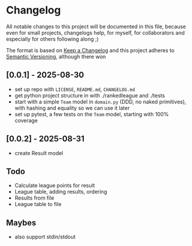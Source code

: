 # Changelog

All notable changes to this project will be documented in this file, because even for small projects, changelogs help, for myself, for collaborators and especially for others following along ;)

The format is based on [Keep a Changelog](https://keepachangelog.com/en/1.1.0/)
and this project adheres to [Semantic Versioning](https://semver.org/spec/v2.0.0.html), although there won


## [0.0.1] - 2025-08-30
 * set up repo with `LICENSE`, `README.md`, `CHANGELOG.md`
 * get python project structure in with ./rankedleague and ./tests
 * start with a simple `Team` model in `domain.py` (DDD, no naked primitives), with hashing and equality so we can use it later
 * set up pytest, a few tests on the `Team` model, starting with 100% coverage 

## [0.0.2] - 2025-08-31
 * create Result model

## Todo
 * Calculate league points for result
 * League table, adding results, ordering
 * Results from file
 * League table to file

## Maybes
 * also support stdin/stdout
